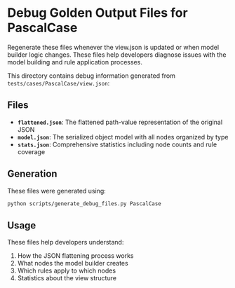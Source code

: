 # Debug Golden Output Files for PascalCase
Regenerate these files whenever the view.json is updated or when model builder logic changes.
These files help developers diagnose issues with the model building and rule application processes.

This directory contains debug information generated from `tests/cases/PascalCase/view.json`:

## Files

- **`flattened.json`**: The flattened path-value representation of the original JSON
- **`model.json`**: The serialized object model with all nodes organized by type
- **`stats.json`**: Comprehensive statistics including node counts and rule coverage

## Generation

These files were generated using:
```bash
python scripts/generate_debug_files.py PascalCase
```

## Usage

These files help developers understand:
1. How the JSON flattening process works
2. What nodes the model builder creates
3. Which rules apply to which nodes
4. Statistics about the view structure

